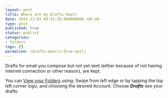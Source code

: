 ```yaml
---
layout: post
title: Where are my Drafts Kept?
date: 2014-12-03 09:32:50.000000000 +02:00
type: post
published: true
status: publish
categories:
- Folders
tags: []
permalink: /drafts-emails-blue-mail/
---
```


Drafts for email you compose but not yet sent (either because of not having internet connection or other reason), are kept.

You can [View your Folders](/navigate-between-folders/) using: Swipe from left edge or by tapping the top left corner logo, and choosing the desired Account. Choose ***Drafts*** see your drafts.